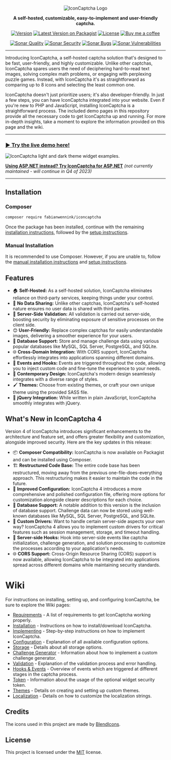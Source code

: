 <br/>
<p align="center">
    <picture>
      <source media="(prefers-color-scheme: dark)" srcset="https://i.imgur.com/k8sIUQI.png">
      <source media="(prefers-color-scheme: light)" srcset="https://i.imgur.com/RMUALSz.png">
      <img alt="IconCaptcha Logo" src="https://i.imgur.com/RMUALSz.png">
    </picture>
</p>

<p align="center">
    <strong>A self-hosted, customizable, easy-to-implement and user-friendly captcha.</strong>
</p>

<p align="center">
    <a href="https://github.com/fabianwennink/IconCaptcha-PHP/releases"><img src="https://img.shields.io/badge/version-4.0.5-orange.svg?style=flat-square" alt="Version" /></a>
    <a href="https://packagist.org/packages/fabianwennink/iconcaptcha"><img src="https://img.shields.io/packagist/v/fabianwennink/iconcaptcha.svg?style=flat-square" alt="Latest Version on Packagist" /></a>
    <a href="https://fabianwennink.nl/projects/IconCaptcha/license"><img src="https://img.shields.io/badge/license-MIT-blue.svg?style=flat-square" alt="License" /></a>
    <a href="https://www.buymeacoffee.com/fabianwennink"><img src="https://img.shields.io/badge/support-Buy_Me_A_Coffee-lightblue.svg?style=flat-square" alt="Buy me a coffee" /></a>
</p>

<p align="center">
    <a href="https://sonarcloud.io/dashboard?id=fabianwennink_IconCaptcha-PHP"><img src="https://img.shields.io/sonar/alert_status/fabianwennink_IconCaptcha-PHP?server=https%3A%2F%2Fsonarcloud.io&style=flat-square&logo=sonarcloud" alt="Sonar Quality" /></a>
    <a href="https://sonarcloud.io/dashboard?id=fabianwennink_IconCaptcha-PHP"><img src="https://img.shields.io/sonar/security_rating/fabianwennink_IconCaptcha-PHP?server=https%3A%2F%2Fsonarcloud.io&style=flat-square&logo=sonarcloud&color=%234c1" alt="Sonar Security" /></a>
    <a href="https://sonarcloud.io/dashboard?id=fabianwennink_IconCaptcha-PHP"><img src="https://img.shields.io/sonar/bugs/fabianwennink_IconCaptcha-PHP?server=https%3A%2F%2Fsonarcloud.io&style=flat-square&logo=sonarcloud" alt="Sonar Bugs" /></a>
    <a href="https://sonarcloud.io/dashboard?id=fabianwennink_IconCaptcha-PHP"><img src="https://img.shields.io/sonar/vulnerabilities/fabianwennink_IconCaptcha-PHP?server=https%3A%2F%2Fsonarcloud.io&style=flat-square&logo=sonarcloud" alt="Sonar Vulnerabilities" /></a>
</p>

___

Introducing IconCaptcha, a self-hosted captcha solution that's designed to be fast, user-friendly, and highly customizable. Unlike other captchas, IconCaptcha spares users the need of deciphering hard-to-read text images, solving complex math problems, or engaging with perplexing puzzle games. Instead, with IconCaptcha it's as straightforward as comparing up to 8 icons and selecting the least common one.

IconCaptcha doesn't just prioritize users; it's also developer-friendly. In just a few steps, you can have IconCaptcha integrated into your website. Even if you're new to PHP and JavaScript, installing IconCaptcha is a straightforward process. The included demo pages in this repository provide all the necessary code to get IconCaptcha up and running. For more in-depth insights, take a moment to explore the information provided on this page and the wiki.

___

### [▶ Try the live demo here!](https://www.fabianwennink.nl/projects/IconCaptcha/#!demonstration)

<img src="https://i.imgur.com/WsWdBRL.png" title="IconCaptcha widget examples" alt="IconCaptcha light and dark theme widget examples." />

**[Using ASP.NET instead? Try IconCaptcha for ASP.NET](https://github.com/fabianwennink/IconCaptcha-ASP.NET)** _(not currently maintained - will continue in Q4 of 2023)_
___

## Installation

### Composer
```bash
composer require fabianwennink/iconcaptcha
```
Once the package has been installed, continue with the remaining [installation instructions](https://github.com/fabianwennink/IconCaptcha-PHP/wiki/Getting-Started#installation), followed by the [setup instructions](https://github.com/fabianwennink/IconCaptcha-PHP/wiki/Implementation).

### Manual Installation
It is recommended to use Composer. However, if you are unable to, follow the [manual installation instructions](https://github.com/fabianwennink/IconCaptcha-PHP/wiki/Getting-Started#manual-installation) and [setup instructions](https://github.com/fabianwennink/IconCaptcha-PHP/wiki/Implementation).

## Features
* 🏠 __Self-Hosted:__ As a self-hosted solution, IconCaptcha eliminates reliance on third-party services, keeping things under your control.
* 🚫 __No Data Sharing:__ Unlike other captchas, IconCaptcha's self-hosted nature ensures no user data is shared with third parties.
* 🔐 __Server-Side Validation:__ All validation is carried out server-side, boosting security by eliminating exposure of sensitive processes on the client side.
* 😊 __User-Friendly:__ Replace complex captchas for easily understandable images, delivering a smoother experience for your users.
* 💾 __Database Support:__ Store and manage challenge data using various popular databases like MySQL, SQL Server, PostgreSQL, and SQLite.
* 🌐 __Cross-Domain Integration:__ With CORS support, IconCaptcha effortlessly integrates into applications spanning different domains.
* 🎣 __Events and Hooks:__ Events are triggered throughout the code, allowing you to inject custom code and fine-tune the experience to your needs.
* 🎨 __Contemporary Design:__  IconCaptcha's modern design seamlessly integrates with a diverse range of styles.
* 🖌️ __Themes:__  Choose from existing themes, or craft your own unique theme using the provided SASS file.
* 🔌 __jQuery Integration:__ While written in plain JavaScript, IconCaptcha smoothly integrates with jQuery.

## What's New in IconCaptcha 4
Version 4 of IconCaptcha introduces significant enhancements to the architecture and feature set, and offers greater flexibility and customization, alongside improved security. Here are the key updates in this release:

* 📦 **Composer Compatibility:** IconCaptcha is now available on Packagist and can be installed using Composer.
* 🏗️ **Restructured Code Base:** The entire code base has been restructured, moving away from the previous one-file-does-everything approach. This restructuring makes it easier to maintain the code in the future.
* 📃 **Improved Configuration:** IconCaptcha 4 introduces a more comprehensive and polished configuration file, offering more options for customization alongside clearer descriptions for each choice.
* 💾 **Database Support:** A notable addition to this version is the inclusion of database support. Challenge data can now be stored using well-known databases like MySQL, SQL Server, PostgreSQL, and SQLite.
* 🧩 **Custom Drivers:** Want to handle certain server-side aspects your own way? IconCaptcha 4 allows you to implement custom drivers for critical features such as session management, storage, and timeout handling.
* 🎣 **Server-side Hooks:** Hook into server-side events like captcha initialization, challenge generation, and solution processing to customize the processes according to your application's needs.
* 🌐 **CORS Support:** Cross-Origin Resource Sharing (CORS) support is now available, allowing IconCaptcha to be integrated into applications spread across different domains while maintaining security standards.

# Wiki
For instructions on installing, setting up, and configuring IconCaptcha, be sure to explore the Wiki pages:

* [Requirements](https://github.com/fabianwennink/IconCaptcha-PHP/wiki/Getting-Started#requirements) - A list of requirements to get IconCaptcha working properly.
* [Installation](https://github.com/fabianwennink/IconCaptcha-PHP/wiki/Getting-Started#installation) - Instructions on how to install/download IconCaptcha.
* [Implementing](https://github.com/fabianwennink/IconCaptcha-PHP/wiki/Implementation) - Step-by-step instructions on how to implement IconCaptcha.
* [Configuration](https://github.com/fabianwennink/IconCaptcha-PHP/wiki/Configuration) - Explanation of all available configuration options.
* [Storage](https://github.com/fabianwennink/IconCaptcha-PHP/wiki/Storage) - Details about all storage options.
* [Challenge Generator](https://github.com/fabianwennink/IconCaptcha-PHP/wiki/Challenge-Generator) - Information about how to implement a custom challenge generator.
* [Validation](https://github.com/fabianwennink/IconCaptcha-PHP/wiki/Validation) - Explanation of the validation process and error handling.
* [Hooks & Events](https://github.com/fabianwennink/IconCaptcha-PHP/wiki/Hooks-&-Events) - Overview of events which are triggered at different stages in the captcha process.
* [Token](https://github.com/fabianwennink/IconCaptcha-PHP/wiki/Token) - Information about the usage of the optional widget security token.
* [Themes](https://github.com/fabianwennink/IconCaptcha-PHP/wiki/Themes) - Details on creating and setting up custom themes.
* [Localization](https://github.com/fabianwennink/IconCaptcha-PHP/wiki/Localization) - Details on how to customize the localization strings.

## Credits
The icons used in this project are made by [BlendIcons](https://blendicons.com/).

## License
This project is licensed under the [MIT](https://www.fabianwennink.nl/projects/IconCaptcha/license) license.
